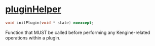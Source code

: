 # [pluginHelper](pluginHelper.hpp)

```cpp
void initPlugin(void * state) noexcept;
```

Function that MUST be called before performing any Kengine-related operations within a plugin.